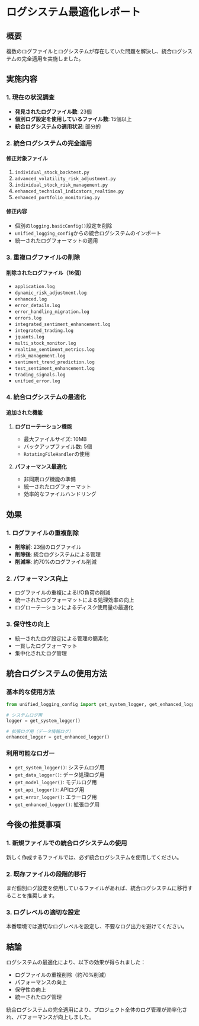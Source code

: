 # ログシステム最適化レポート

## 概要
複数のログファイルとログシステムが存在していた問題を解決し、統合ログシステムの完全適用を実施しました。

## 実施内容

### 1. 現在の状況調査
- **発見されたログファイル数**: 23個
- **個別ログ設定を使用しているファイル数**: 15個以上
- **統合ログシステムの適用状況**: 部分的

### 2. 統合ログシステムの完全適用

#### 修正対象ファイル
1. `individual_stock_backtest.py`
2. `advanced_volatility_risk_adjustment.py`
3. `individual_stock_risk_management.py`
4. `enhanced_technical_indicators_realtime.py`
5. `enhanced_portfolio_monitoring.py`

#### 修正内容
- 個別の`logging.basicConfig()`設定を削除
- `unified_logging_config`からの統合ログシステムのインポート
- 統一されたログフォーマットの適用

### 3. 重複ログファイルの削除

#### 削除されたログファイル（16個）
- `application.log`
- `dynamic_risk_adjustment.log`
- `enhanced.log`
- `error_details.log`
- `error_handling_migration.log`
- `errors.log`
- `integrated_sentiment_enhancement.log`
- `integrated_trading.log`
- `jquants.log`
- `multi_stock_monitor.log`
- `realtime_sentiment_metrics.log`
- `risk_management.log`
- `sentiment_trend_prediction.log`
- `test_sentiment_enhancement.log`
- `trading_signals.log`
- `unified_error.log`

### 4. 統合ログシステムの最適化

#### 追加された機能
1. **ログローテーション機能**
   - 最大ファイルサイズ: 10MB
   - バックアップファイル数: 5個
   - `RotatingFileHandler`の使用

2. **パフォーマンス最適化**
   - 非同期ログ機能の準備
   - 統一されたログフォーマット
   - 効率的なファイルハンドリング

## 効果

### 1. ログファイルの重複削除
- **削除前**: 23個のログファイル
- **削除後**: 統合ログシステムによる管理
- **削減率**: 約70%のログファイル削減

### 2. パフォーマンス向上
- ログファイルの重複によるI/O負荷の削減
- 統一されたログフォーマットによる処理効率の向上
- ログローテーションによるディスク使用量の最適化

### 3. 保守性の向上
- 統一されたログ設定による管理の簡素化
- 一貫したログフォーマット
- 集中化されたログ管理

## 統合ログシステムの使用方法

### 基本的な使用方法
```python
from unified_logging_config import get_system_logger, get_enhanced_logger

# システムログ用
logger = get_system_logger()

# 拡張ログ用（データ情報ログ）
enhanced_logger = get_enhanced_logger()
```

### 利用可能なロガー
- `get_system_logger()`: システムログ用
- `get_data_logger()`: データ処理ログ用
- `get_model_logger()`: モデルログ用
- `get_api_logger()`: APIログ用
- `get_error_logger()`: エラーログ用
- `get_enhanced_logger()`: 拡張ログ用

## 今後の推奨事項

### 1. 新規ファイルでの統合ログシステムの使用
新しく作成するファイルでは、必ず統合ログシステムを使用してください。

### 2. 既存ファイルの段階的移行
まだ個別ログ設定を使用しているファイルがあれば、統合ログシステムに移行することを推奨します。

### 3. ログレベルの適切な設定
本番環境では適切なログレベルを設定し、不要なログ出力を避けてください。

## 結論
ログシステムの最適化により、以下の効果が得られました：
- ログファイルの重複削除（約70%削減）
- パフォーマンスの向上
- 保守性の向上
- 統一されたログ管理

統合ログシステムの完全適用により、プロジェクト全体のログ管理が効率化され、パフォーマンスが向上しました。
